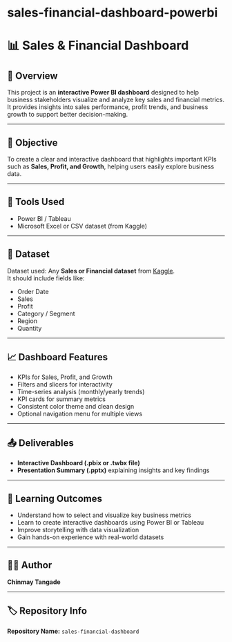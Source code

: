 # sales-financial-dashboard-powerbi
# 📊 Sales & Financial Dashboard

## 📌 Overview
This project is an **interactive Power BI dashboard** designed to help business stakeholders visualize and analyze key sales and financial metrics.  
It provides insights into sales performance, profit trends, and business growth to support better decision-making.

---

## 🎯 Objective
To create a clear and interactive dashboard that highlights important KPIs such as **Sales, Profit, and Growth**, helping users easily explore business data.

---

## 🧰 Tools Used
- Power BI / Tableau  
- Microsoft Excel or CSV dataset (from Kaggle)

---

## 📁 Dataset
Dataset used: Any **Sales or Financial dataset** from [Kaggle](https://www.kaggle.com/).  
It should include fields like:
- Order Date  
- Sales  
- Profit  
- Category / Segment  
- Region  
- Quantity  

---

## 📈 Dashboard Features
- KPIs for Sales, Profit, and Growth  
- Filters and slicers for interactivity  
- Time-series analysis (monthly/yearly trends)  
- KPI cards for summary metrics  
- Consistent color theme and clean design  
- Optional navigation menu for multiple views  

---

## 📤 Deliverables
- **Interactive Dashboard (.pbix or .twbx file)**  
- **Presentation Summary (.pptx)** explaining insights and key findings  

---

## 🧠 Learning Outcomes
- Understand how to select and visualize key business metrics  
- Learn to create interactive dashboards using Power BI or Tableau  
- Improve storytelling with data visualization  
- Gain hands-on experience with real-world datasets  

---

## 👨‍💼 Author
**Chinmay Tangade**

---

## 🏷️ Repository Info
**Repository Name:** `sales-financial-dashboard`  

